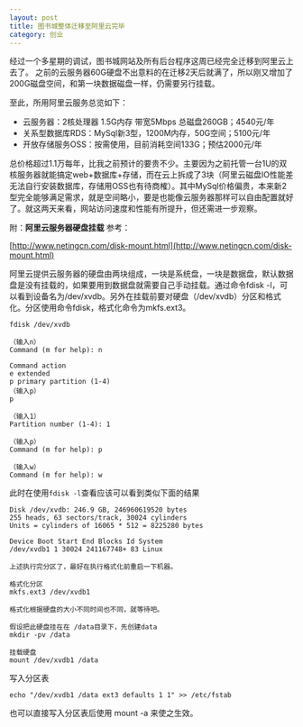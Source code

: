 ```yaml
---
layout: post
title: 图书城整体迁移至阿里云完毕
category: 创业
---
```


经过一个多星期的调试，图书城网站及所有后台程序这周已经完全迁移到阿里云上去了。 之前的云服务器60G硬盘不出意料的在迁移2天后就满了，所以刚又增加了200G磁盘空间，和第一块数据磁盘一样，仍需要另行挂载。

至此，所用阿里云服务总览如下：

* 云服务器：2核处理器 1.5G内存 带宽5Mbps 总磁盘260GB；4540元/年</li>
* 关系型数据库RDS：MySql新3型，1200M内存，50G空间；5100元/年</li>
* 开放存储服务OSS：按需使用，目前消耗空间133G；预估2000元/年</li>

总价格超过1.1万每年，比我之前预计的要贵不少。主要因为之前托管一台1U的双核服务器就能搞定web+数据库+存储，而在云上拆成了3块（阿里云磁盘IO性能差无法自行安装数据库，存储用OSS也有待商榷）。其中MySql价格偏贵，本来新2型完全能够满足需求，就是空间略小，要是也能像云服务器那样可以自由配置就好了。就这两天来看，网站访问速度和性能有所提升，但还需进一步观察。

<!-- more -->

附：**阿里云服务器硬盘挂载** 参考：

[http://www.netingcn.com/disk-mount.html](http://www.netingcn.com/disk-mount.html)


阿里云提供云服务器的硬盘由两块组成，一块是系统盘，一块是数据盘，默认数据盘是没有挂载的，如果要用到数据盘就需要自己手动挂载。通过命令fdisk -l，可以看到设备名为/dev/xvdb。另外在挂载前要对硬盘（/dev/xvdb）分区和格式化。分区使用命令fdisk，格式化命令为mkfs.ext3。

    fdisk /dev/xvdb
    
    （输入n）
    Command (m for help): n
    
    Command action
    e extended
    p primary partition (1-4)
    （输入p）
    p
    
    （输入1）
    Partition number (1-4): 1
    
    （输入p）
    Command (m for help): p
    
    （输入w）
    Command (m for help): w

此时在使用`fdisk -l`查看应该可以看到类似下面的结果

    Disk /dev/xvdb: 246.9 GB, 246960619520 bytes
    255 heads, 63 sectors/track, 30024 cylinders
    Units = cylinders of 16065 * 512 = 8225280 bytes
    
    Device Boot Start End Blocks Id System
    /dev/xvdb1 1 30024 241167748+ 83 Linux
    
    上述执行完分区了，最好在执行格式化前重启一下机器。
    
    格式化分区
    mkfs.ext3 /dev/xvdb1
    
    格式化根据硬盘的大小不同时间也不同，就等待吧。
    
    假设把此硬盘挂在在 /data目录下，先创建data
    mkdir -pv /data
    
    挂载硬盘
    mount /dev/xvdb1 /data

写入分区表

    echo "/dev/xvdb1 /data ext3 defaults 1 1" >> /etc/fstab

也可以直接写入分区表后使用 mount -a 来使之生效。

